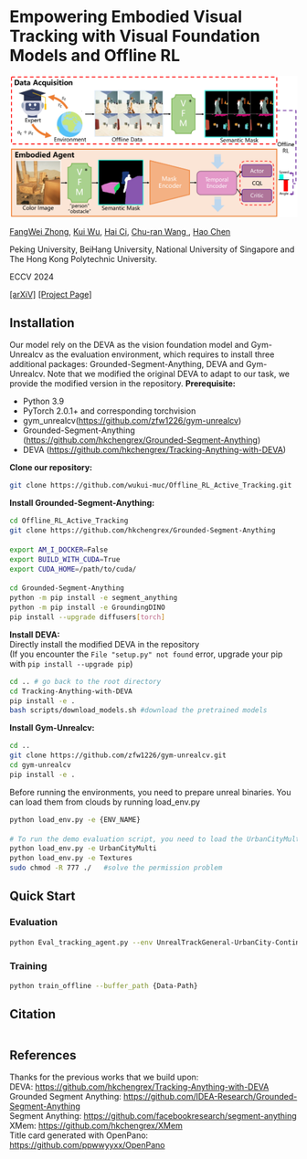 # Empowering Embodied Visual Tracking with Visual Foundation Models and Offline RL

![Example Image](Overview/overview_v7.png)  

[FangWei Zhong](https://fangweizhong.xyz/), [Kui Wu](), [Hai Ci](), [Chu-ran Wang ](), [Hao Chen]()

Peking University, BeiHang University, National University of Singapore and The Hong Kong Polytechnic University.

ECCV 2024

[[arXiV]](https://arxiv.org/abs/2404.09857)  [[Project Page]](https://sites.google.com/d/1TlnjsKbF2IgvdM9-aMJLShlnVBlS9ttN/p/1NZNTU2LmzgeXYYwuFn4w4r9pZaw-gdYN/edit?pli=1)  

## Installation
Our model rely on the DEVA as the vision foundation model and Gym-Unrealcv as the evaluation environment, which requires to install three additional packages: Grounded-Segment-Anything, DEVA and Gym-Unrealcv. Note that we modified the original DEVA to adapt to our task, we provide the modified version in the repository.
**Prerequisite:**
- Python 3.9
- PyTorch 2.0.1+ and corresponding torchvision
- gym_unrealcv(https://github.com/zfw1226/gym-unrealcv)
- Grounded-Segment-Anything (https://github.com/hkchengrex/Grounded-Segment-Anything)
- DEVA (https://github.com/hkchengrex/Tracking-Anything-with-DEVA)

**Clone our repository:**
```bash
git clone https://github.com/wukui-muc/Offline_RL_Active_Tracking.git
```

**Install Grounded-Segment-Anything:**  
```bash
cd Offline_RL_Active_Tracking
git clone https://github.com/hkchengrex/Grounded-Segment-Anything

export AM_I_DOCKER=False
export BUILD_WITH_CUDA=True
export CUDA_HOME=/path/to/cuda/

cd Grounded-Segment-Anything
python -m pip install -e segment_anything
python -m pip install -e GroundingDINO
pip install --upgrade diffusers[torch]
```
**Install DEVA:**  
Directly install the modified DEVA in the repository  
(If you encounter the `File "setup.py" not found` error, upgrade your pip with `pip install --upgrade pip`)
```bash
cd .. # go back to the root directory
cd Tracking-Anything-with-DEVA
pip install -e .
bash scripts/download_models.sh #download the pretrained models
```

**Install Gym-Unrealcv:**
```bash
cd ..
git clone https://github.com/zfw1226/gym-unrealcv.git
cd gym-unrealcv
pip install -e .
```
Before running the environments, you need to prepare unreal binaries. You can load them from clouds by running load_env.py
```bash
python load_env.py -e {ENV_NAME}

# To run the demo evaluation script, you need to load the UrbanCityMulti environment and textures by running:
python load_env.py -e UrbanCityMulti
python load_env.py -e Textures
sudo chmod -R 777 ./   #solve the permission problem
```

## Quick Start

### Evaluation

```bash
python Eval_tracking_agent.py --env UnrealTrackGeneral-UrbanCity-ContinuousColor-v0 --chunk_size 1 --amp --min_mid_term_frames 5 --max_mid_term_frames 10 --detection_every 20 --prompt person.obstacles 
```

### Training

```bash
python train_offline --buffer_path {Data-Path}
```


## Citation

```bibtex

```

## References

Thanks for the previous works that we build upon:  
DEVA: https://github.com/hkchengrex/Tracking-Anything-with-DEVA  
Grounded Segment Anything: https://github.com/IDEA-Research/Grounded-Segment-Anything  
Segment Anything: https://github.com/facebookresearch/segment-anything  
XMem: https://github.com/hkchengrex/XMem  
Title card generated with OpenPano: https://github.com/ppwwyyxx/OpenPano

